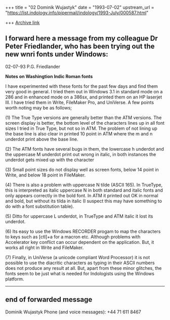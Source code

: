 +++
title = "02 Dominik Wujastyk"
date = "1993-07-02"
upstream_url = "https://list.indology.info/pipermail/indology/1993-July/000587.html"

+++
[Archive link](https://list.indology.info/pipermail/indology/1993-July/000587.html)

I forward here a message from my colleague Dr Peter Friedlander, who has
been trying out the new wnri fonts under Windows:
 ----------------------------------------------------------------------

02-07-93 P.G. Friedlander

**Notes on Washingtion Indic Roman fonts**

I have experimented with these fonts for the past few days and find them
very good in general.  I tried them out in Windows 3.1 in standard mode on
a 286 and in enhanced mode on a 386sx, and printed them on an HP laserjet
III.  I have tried them in Write, FileMaker Pro, and UniVerse. A few points
worth noting may be as follows;

(1)  The True Type versions are generally better than the ATM versions.
The screen display is better, the bottom level of the characters lines up
in all font sizes I tried in True Type, but not so in ATM.  The problem of
not lining up the base line is also clear in printed 10 point in ATM where
the m and n underdot print above the base line.

(2) The ATM fonts have several bugs in them, the lowercase h underdot and
the uppercase M underdot print out wrong in italic, in both instances the
underdot gets mixed up with the character

(3) Small point sizes do not display well as screen fonts, below 14 point
in Write, and below 18 point in FileMaker.

(4) There is also a problem with uppercase N tilde (ASCII 165).  In
TrueType, this is interpreted as italic uppercase N in both standard and
italic fonts and only appears correctly in the bold font.  In ATM it
printed out OK in normal and bold, but without its tilda in italic (I
suspect this may have something to do with a font substitution table).

(5) Ditto for uppercase L underdot, in TrueType and ATM italic it lost its
underdot.

(6) Its easy to use the Windows RECORDER progam to map the characters to
keys such as [ctl]+a for a macron etc.  Although problems with Accelerator
key conflict can occur dependent on the application. But, it works all
right in Write and FileMaker.

(7) Finally, in UniVerse (a unicode compliant Word Processor) it is not
possible to use the diacritic characters as typing in their ASCII numbers
does not produce any result at all.  But, apart from these minor glitches,
the fonts seem to be just what is needed for Indologists using the Windows
platform.


 ------------
 end of forwarded message
--
Dominik Wujastyk           Phone (and voice messages): +44 71 611 8467





